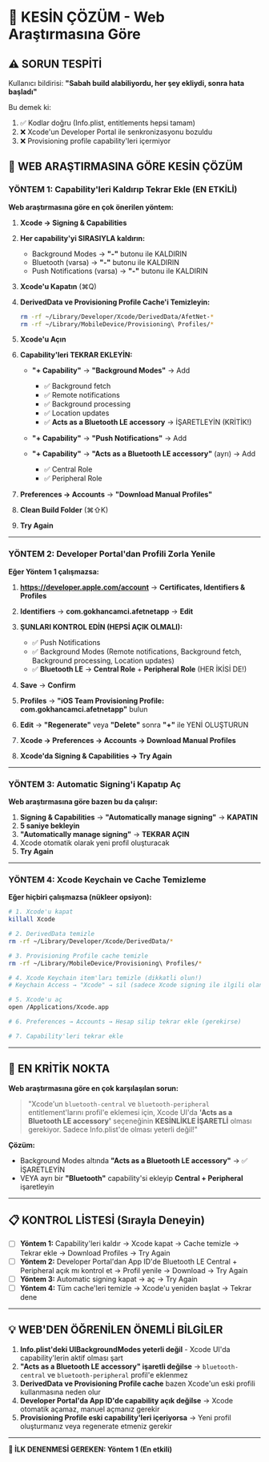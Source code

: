 # 🔴 KESİN ÇÖZÜM - Web Araştırmasına Göre

## ⚠️ SORUN TESPİTİ

Kullanıcı bildirisi: **"Sabah build alabiliyordu, her şey ekliydi, sonra hata başladı"**

Bu demek ki:
1. ✅ Kodlar doğru (Info.plist, entitlements hepsi tamam)
2. ❌ Xcode'un Developer Portal ile senkronizasyonu bozuldu
3. ❌ Provisioning profile capability'leri içermiyor

## 🎯 WEB ARAŞTIRMASINA GÖRE KESİN ÇÖZÜM

### YÖNTEM 1: Capability'leri Kaldırıp Tekrar Ekle (EN ETKİLİ)

**Web araştırmasına göre en çok önerilen yöntem:**

1. **Xcode → Signing & Capabilities**

2. **Her capability'yi SIRASIYLA kaldırın:**
   - Background Modes → **"-"** butonu ile KALDIRIN
   - Bluetooth (varsa) → **"-"** butonu ile KALDIRIN
   - Push Notifications (varsa) → **"-"** butonu ile KALDIRIN

3. **Xcode'u Kapatın** (⌘Q)

4. **DerivedData ve Provisioning Profile Cache'i Temizleyin:**
   ```bash
   rm -rf ~/Library/Developer/Xcode/DerivedData/AfetNet-*
   rm -rf ~/Library/MobileDevice/Provisioning\ Profiles/*
   ```

5. **Xcode'u Açın**

6. **Capability'leri TEKRAR EKLEYİN:**
   - **"+ Capability"** → **"Background Modes"** → Add
     - ✅ Background fetch
     - ✅ Remote notifications
     - ✅ Background processing
     - ✅ Location updates
     - ✅ **Acts as a Bluetooth LE accessory** → İŞARETLEYİN (KRİTİK!)
   
   - **"+ Capability"** → **"Push Notifications"** → Add
   
   - **"+ Capability"** → **"Acts as a Bluetooth LE accessory"** (ayrı) → Add
     - ✅ Central Role
     - ✅ Peripheral Role

7. **Preferences → Accounts** → **"Download Manual Profiles"**

8. **Clean Build Folder** (⌘⇧K)

9. **Try Again**

---

### YÖNTEM 2: Developer Portal'dan Profili Zorla Yenile

**Eğer Yöntem 1 çalışmazsa:**

1. **https://developer.apple.com/account** → **Certificates, Identifiers & Profiles**

2. **Identifiers** → **com.gokhancamci.afetnetapp** → **Edit**

3. **ŞUNLARI KONTROL EDİN (HEPSİ AÇIK OLMALI):**
   - ✅ Push Notifications
   - ✅ Background Modes (Remote notifications, Background fetch, Background processing, Location updates)
   - ✅ **Bluetooth LE** → **Central Role** + **Peripheral Role** (HER İKİSİ DE!)

4. **Save** → **Confirm**

5. **Profiles** → **"iOS Team Provisioning Profile: com.gokhancamci.afetnetapp"** bulun

6. **Edit** → **"Regenerate"** veya **"Delete"** sonra **"+"** ile YENİ OLUŞTURUN

7. **Xcode → Preferences → Accounts → Download Manual Profiles**

8. **Xcode'da Signing & Capabilities → Try Again**

---

### YÖNTEM 3: Automatic Signing'i Kapatıp Aç

**Web araştırmasına göre bazen bu da çalışır:**

1. **Signing & Capabilities** → **"Automatically manage signing"** → **KAPATIN**
2. **5 saniye bekleyin**
3. **"Automatically manage signing"** → **TEKRAR AÇIN**
4. Xcode otomatik olarak yeni profil oluşturacak
5. **Try Again**

---

### YÖNTEM 4: Xcode Keychain ve Cache Temizleme

**Eğer hiçbiri çalışmazsa (nükleer opsiyon):**

```bash
# 1. Xcode'u kapat
killall Xcode

# 2. DerivedData temizle
rm -rf ~/Library/Developer/Xcode/DerivedData/*

# 3. Provisioning Profile cache temizle
rm -rf ~/Library/MobileDevice/Provisioning\ Profiles/*

# 4. Xcode Keychain item'ları temizle (dikkatli olun!)
# Keychain Access → "Xcode" → sil (sadece Xcode signing ile ilgili olanlar)

# 5. Xcode'u aç
open /Applications/Xcode.app

# 6. Preferences → Accounts → Hesap silip tekrar ekle (gerekirse)

# 7. Capability'leri tekrar ekle
```

---

## 🔴 EN KRİTİK NOKTA

**Web araştırmasına göre en çok karşılaşılan sorun:**

> "Xcode'un `bluetooth-central` ve `bluetooth-peripheral` entitlement'larını profil'e eklemesi için, Xcode UI'da **'Acts as a Bluetooth LE accessory'** seçeneğinin **KESİNLİKLE İŞARETLİ** olması gerekiyor. Sadece Info.plist'de olması yeterli değil!"

**Çözüm:**
- Background Modes altında **"Acts as a Bluetooth LE accessory"** → ✅ İŞARETLEYİN
- VEYA ayrı bir **"Bluetooth"** capability'si ekleyip **Central + Peripheral** işaretleyin

---

## 📋 KONTROL LİSTESİ (Sırayla Deneyin)

- [ ] **Yöntem 1:** Capability'leri kaldır → Xcode kapat → Cache temizle → Tekrar ekle → Download Profiles → Try Again
- [ ] **Yöntem 2:** Developer Portal'dan App ID'de Bluetooth LE Central + Peripheral açık mı kontrol et → Profil yenile → Download → Try Again
- [ ] **Yöntem 3:** Automatic signing kapat → aç → Try Again
- [ ] **Yöntem 4:** Tüm cache'leri temizle → Xcode'u yeniden başlat → Tekrar dene

---

## 💡 WEB'DEN ÖĞRENİLEN ÖNEMLİ BİLGİLER

1. **Info.plist'deki UIBackgroundModes yeterli değil** - Xcode UI'da capability'lerin aktif olması şart
2. **"Acts as a Bluetooth LE accessory" işaretli değilse** → `bluetooth-central` ve `bluetooth-peripheral` profil'e eklenmez
3. **DerivedData ve Provisioning Profile cache** bazen Xcode'un eski profili kullanmasına neden olur
4. **Developer Portal'da App ID'de capability açık değilse** → Xcode otomatik açamaz, manuel açmanız gerekir
5. **Provisioning Profile eski capability'leri içeriyorsa** → Yeni profil oluşturmanız veya regenerate etmeniz gerekir

---

**🎯 İLK DENENMESİ GEREKEN: Yöntem 1 (En etkili)**








